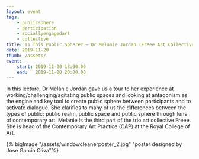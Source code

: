 ```yaml
---
layout: event
tags:
    - publicsphere
    - participation
    - sociallyengagedart
    - collective
title: Is This Public Sphere? – Dr Melanie Jordan (Freee Art Collective)
date: 2019-11-20
thumb: /assets/
event:
    start: 2019-11-20 18:00:00
    end:   2019-11-20 20:00:00
---
```

In this lecture, Dr Melanie Jordan gave us a tour to her experience at working/challenging/agitating public spaces and looking at antagonism as the engine and key tool to create public sphere between participants and to activate dialogue. She clarifies to many of us the differences between the types of public: public realm, public space and public sphere through lens of contemporary art. Melanie is the third part of the trio art collective Freee. She is head of the Contemporary Art Practice (CAP) at the Royal College of Art. 


{% bigImage "/assets/windowcleanerposter_2.jpg" "poster designed by Jose Garcia Oliva"%}

